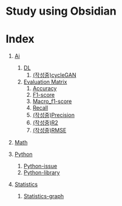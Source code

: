 # Study using Obsidian

# Index


1. [Ai](https://github.com/Xenrose/Study_using_obsidian/tree/main/Ai/Ai.md)
   1. [DL](https://github.com/Xenrose/Study_using_obsidian/tree/main/Ai/DL/DL.md)  
      1. [(작성중)cycleGAN](https://github.com/Xenrose/Study_using_obsidian/tree/main/Ai/DL/cycleGAN/cycleGAN.md)  
   2. [Evaluation Matrix](https://github.com/Xenrose/Study_using_obsidian/tree/main/Ai/Evaluation_matrix/Evaluation_matrix.md)
      1. [Accuracy](https://github.com/Xenrose/Study_using_obsidian/tree/main/Ai/Evaluation_matrix/Accuracy.md)
      2. [F1-score](https://github.com/Xenrose/Study_using_obsidian/tree/main/Ai/Evaluation_matrix/F1-score.md)
      3. [Macro_f1-score](https://github.com/Xenrose/Study_using_obsidian/tree/main/Ai/Evaluation_matrix/Macro_f1-score.md)
      4. [Recall](https://github.com/Xenrose/Study_using_obsidian/tree/main/Ai/Evaluation_matrix/Recall.md)
      5. [(작성중)Precision](https://github.com/Xenrose/Study_using_obsidian/tree/main/Ai/Evaluation_matrix/(작성중)Precision.md)
      6. [(작성중)R2](https://github.com/Xenrose/Study_using_obsidian/tree/main/Ai/Evaluation_matrix/(작성중)R2.md)
      7. [(작성중)RMSE](https://github.com/Xenrose/Study_using_obsidian/tree/main/Ai/Evaluation_matrix/(작성중)RMSE.md)

2. [Math](https://github.com/Xenrose/Study_using_obsidian/tree/main/Math/Math.md)

3. [Python](https://github.com/Xenrose/Study_using_obsidian/tree/main/Python/Python.md)
   1. [Python-issue](https://github.com/Xenrose/Study_using_obsidian/tree/main/Python-issue/Python-issue.md)
   2. [Python-library](https://github.com/Xenrose/Study_using_obsidian/tree/main/Python-library/Python-library.md)

4. [Statistics](https://github.com/Xenrose/Study_using_obsidian/tree/main/Statistics/Statistics.md)
   1. [Statistics-graph](https://github.com/Xenrose/Study_using_obsidian/tree/main/Statistics-graph/Statistics-graph.md)

